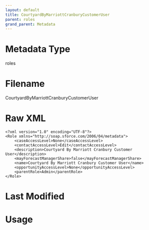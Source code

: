 ```yaml
---
layout: default
title: CourtyardByMarriottCranburyCustomerUser
parent: roles
grand_parent: Metadata
---
```

# Metadata Type
roles


# Filename 
CourtyardByMarriottCranburyCustomerUser


# Raw XML
```
<?xml version="1.0" encoding="UTF-8"?>
<Role xmlns="http://soap.sforce.com/2006/04/metadata">
    <caseAccessLevel>None</caseAccessLevel>
    <contactAccessLevel>Edit</contactAccessLevel>
    <description>Courtyard By Marriott Cranbury Customer User</description>
    <mayForecastManagerShare>false</mayForecastManagerShare>
    <name>Courtyard By Marriott Cranbury Customer User</name>
    <opportunityAccessLevel>None</opportunityAccessLevel>
    <parentRole>Admin</parentRole>
</Role>
```


# Last Modified


# Usage
